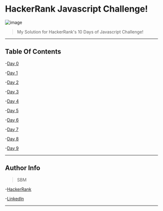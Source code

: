 # HackerRank Javascript Challenge!
![image](https://miro.medium.com/max/3840/1*Tj160Q6JhR0wKyNixfQv9A.png)
> My Solution for HackerRank's 10 Days of Javascript Challenge!
---

## Table Of Contents
-[Day 0](https://github.com/snehalmastud/10_Days_Of_Javascript/tree/master/Day%200)

-[Day 1](https://github.com/snehalmastud/10_Days_Of_Javascript/tree/master/Day%201)

-[Day 2](https://github.com/snehalmastud/10_Days_Of_Javascript/tree/master/Day%202)

-[Day 3](https://github.com/snehalmastud/10_Days_Of_Javascript/tree/master/Day%203)

-[Day 4](https://github.com/snehalmastud/10_Days_Of_Javascript/tree/master/Day%204)

-[Day 5](https://github.com/snehalmastud/10_Days_Of_Javascript/tree/master/Day%205)

-[Day 6](https://github.com/snehalmastud/10_Days_Of_Javascript/tree/master/Day%206)

-[Day 7](https://github.com/snehalmastud/10_Days_Of_Javascript/tree/master/Day%207)

-[Day 8](https://github.com/snehalmastud/10_Days_Of_Javascript/tree/master/Day%208)

-[Day 9](https://github.com/snehalmastud/10_Days_Of_Javascript/tree/master/Day%209/Binary%20calculator)

---

## Author Info

> SBM

-[HackerRank](https://www.hackerrank.com/smastud0)

-[Linkedln](https://www.linkedin.com/in/snehal-mastud-23a64716b/)

---
